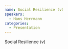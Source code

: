 ```yaml
--- 
name: Social Resilience (v)
speakers: 
  - Hans Herrmann
categories:
  - Presentation
---
```


Social Resilience (v)